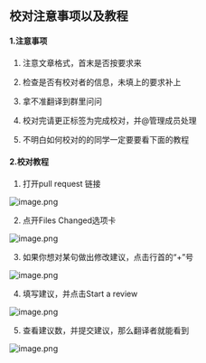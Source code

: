 ## 校对注意事项以及教程
<!-- #### 1.pull request目录（大家选择等待校对的pull request进行校对） -->
<!-- | 编号   | pull request                                     | 状态   | 校对认领人                                       |
| ---- | ---------------------------------------- | ---- |  ---------------------------------------- |
| #128 | [Producing a SOAP web service](https://github.com/SpringForAll/spring-guides-translation/pull/128) |    正在校对  | [王嘉龙](https://github.com/zaixiandemiao)  |
| #125| [accessing-jpa-data-with-rest ](https://github.com/SpringForAll/spring-guides-translation/pull/125) |    校对完成  | [maskwang](https://github.com/maskwang520)   |
| #124 | [centralized-configuration](https://github.com/SpringForAll/spring-guides-translation/pull/124) |    正在校对  | [胡明昊](https://github.com/hh23485)   |
| #123 | [consuming-rest-angularjs](https://github.com/SpringForAll/spring-guides-translation/pull/123) |    正在校对  | [rhwayfun](https://github.com/rhwayfun)   |
| #122| [Build rest service with Spring](https://github.com/SpringForAll/spring-guides-translation/pull/122) |    等待校对  | [](https://github.com/Jitianyu)   |
| #115 | [converting-a-spring-boot-jar-application-to-a-war](https://github.com/SpringForAll/spring-guides-translation/pull/115) |    等待校对  | [](https://github.com/Jitianyu)   |
| #113 | [building-java-projects-with-maven](https://github.com/SpringForAll/spring-guides-translation/pull/113) |    等待校对  | [](https://github.com/Jitianyu)   |
| #112 | [spring-boot-with-docker](https://github.com/SpringForAll/spring-guides-translation/pull/112) |    正在校对  | [carlzhangweiwen](https://github.com/carlzhangweiwen)   |
| #109| [building-rest-services-with-spring](https://github.com/SpringForAll/spring-guides-translation/pull/109) |    等待校对  | [](https://github.com/Jitianyu)   |
| #108 | [creating-asynchronous-methods](https://github.com/SpringForAll/spring-guides-translation/pull/108) |    等待校对  | [](https://github.com/Jitianyu)   |
| #107 | [securing-a-web-application](https://github.com/SpringForAll/spring-guides-translation/pull/107) |    等待校对  | [](https://github.com/Jitianyu)   |
| #106 | [ Batch YARN Application](https://github.com/SpringForAll/spring-guides-translation/pull/106) |    等待校对  | [](https://github.com/Jitianyu)   |
| #103 | [building an application with spring boot](https://github.com/SpringForAll/spring-guides-translation/pull/103) |    等待校对  | [](https://github.com/Jitianyu)   |
| #101 | [Creating API Documentation with Restdocs](https://github.com/SpringForAll/spring-guides-translation/pull/101) |    等待校对  | [](https://github.com/Jitianyu)   |
| #96 | [Update messaging-with-redis](https://github.com/SpringForAll/spring-guides-translation/pull/96) |    等待校对  | [](https://github.com/Jitianyu)   |
| #90 | [routing-and-filtering](https://github.com/SpringForAll/spring-guides-translation/pull/90) |    等待校对  | [](https://github.com/Jitianyu)   | -->

#### 1.注意事项
1.  注意文章格式，首末是否按要求来

2.  检查是否有校对者的信息，未填上的要求补上

3.  拿不准翻译到群里问问

4. 校对完请更正标签为完成校对，并@管理成员处理

5. 不明白如何校对的的同学一定要要看下面的教程



#### 2.校对教程 

1. 打开pull request 链接

![image.png](http://upload-images.jianshu.io/upload_images/5281821-a2aba1b36e3416cd.png?imageMogr2/auto-orient/strip%7CimageView2/2/w/1240)

2. 点开Files Changed选项卡

![image.png](http://upload-images.jianshu.io/upload_images/5281821-79fe6c3a09100535.png?imageMogr2/auto-orient/strip%7CimageView2/2/w/1240)

3. 如果你想对某句做出修改建议，点击行首的“+”号


![image.png](http://upload-images.jianshu.io/upload_images/5281821-c99d654abb1c3aee.png?imageMogr2/auto-orient/strip%7CimageView2/2/w/1240)
 
4. 填写建议，并点击Start a review

![image.png](http://upload-images.jianshu.io/upload_images/5281821-e6b2de6c7f14db86.png?imageMogr2/auto-orient/strip%7CimageView2/2/w/1240)

5. 查看建议数，并提交建议，那么翻译者就能看到


![image.png](http://upload-images.jianshu.io/upload_images/5281821-556bc99264fb40ae.png?imageMogr2/auto-orient/strip%7CimageView2/2/w/1240)



